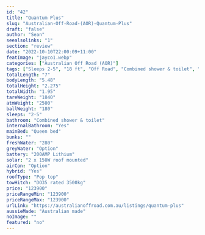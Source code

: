 ```yaml
---
id: "42"
title: "Quantum Plus"
slug: "Australian-Off-Road-(AOR)-Quantum-Plus"
draft: "false"
author: "Sean"
seealsolinks: "1"
section: "review"
date: "2022-10-10T22:00:09+11:00"
featImage: "jayco1.webp"
categories: ["Australian Off Road (AOR)"]
tags: ["Sleeps 2-5", "18 ft", "Off Road", "Combined shower & toilet", "Pop top", "Over 100k"]
totalLength: "7"
bodyLength: "5.48"
totalHeight: "2.275"
totalWidth: "1.95"
tareWeight: "1840"
atmWeight: "2500"
ballWeight: "180"
sleeps: "2-5"
bathroom: "Combined shower & toilet"
internalBathroom: "Yes"
mainBed: "Queen bed"
bunks: ""
freshWater: "280"
greyWater: "Option"
battery: "200AMP Lithium"
solar: "2 x 150W roof mounted"
airCon: "Option"
hybrid: "Yes"
roofType: "Pop top"
towHitch: "DO35 rated 3500kg"
price: "123900"
priceRangeMin: "123900"
priceRangeMax: "123900"
urlLink: "https://australianoffroad.com.au/listings/quantum-plus"
aussieMade: "Australian made"
noImage: ""
featured: "no"
---
```


